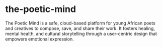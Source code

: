 # the-poetic-mind
The Poetic Mind is a safe, cloud-based platform for young African poets and creatives to compose, save, and share their work. It fosters healing, mental health, and cultural storytelling through a user-centric design that empowers emotional expression.
